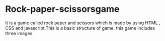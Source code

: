 # Rock-paper-scissorsgame
It is a game called rock paper and scissors which is made by using HTML , CSS and javascript.This is a basic structure of game. this game includes three images.
